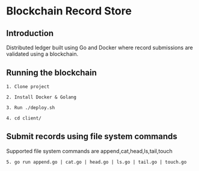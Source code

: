 # Blockchain Record Store

## Introduction
Distributed ledger built using Go and Docker where record submissions are validated using a blockchain.


## Running the blockchain
```
1. Clone project
```
```
2. Install Docker & Golang
```
```
3. Run ./deploy.sh
```
```
4. cd client/
```

## Submit records using file system commands
Supported file system commands are append,cat,head,ls,tail,touch 
```
5. go run append.go | cat.go | head.go | ls.go | tail.go | touch.go
```
